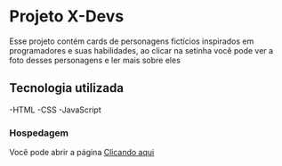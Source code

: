 # Projeto X-Devs

Esse projeto contém cards de personagens fictícios inspirados em programadores e suas habilidades,
ao clicar na setinha você pode ver a foto desses personagens 
e ler mais sobre eles

## Tecnologia utilizada

-HTML 
-CSS
-JavaScript

### Hospedagem

Você pode abrir a página <a href="https://victorbreno92.github.io/x-devs/">Clicando aqui</a> 
